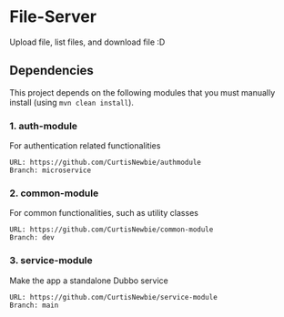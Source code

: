 # File-Server

Upload file, list files, and download file :D

## Dependencies

This project depends on the following modules that you must manually install (using `mvn clean install`).

### 1. auth-module

For authentication related functionalities

```
URL: https://github.com/CurtisNewbie/authmodule
Branch: microservice
```

### 2. common-module

For common functionalities, such as utility classes

```
URL: https://github.com/CurtisNewbie/common-module
Branch: dev
```

### 3. service-module

Make the app a standalone Dubbo service

```
URL: https://github.com/CurtisNewbie/service-module
Branch: main
```
